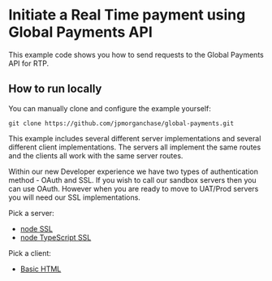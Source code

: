 # Initiate a Real Time payment using Global Payments API

This example code shows you how to send requests to the Global Payments API for RTP.

## How to run locally

You can manually clone and configure the example yourself:

```
git clone https://github.com/jpmorganchase/global-payments.git
```

This example includes several different server implementations and several different client implementations. The servers all implement the same routes and the clients all work with the same server routes.

Within our new Developer experience we have two types of authentication method - OAuth and SSL. If you wish to call our sandbox servers then you can use OAuth. However when you are ready to move to UAT/Prod servers you will need our SSL implementations.

Pick a server:

- [node SSL](./server/ssl/node)
- [node TypeScript SSL](./server/ssl/node-typescript/)

Pick a client:

- [Basic HTML](./client/html/)
